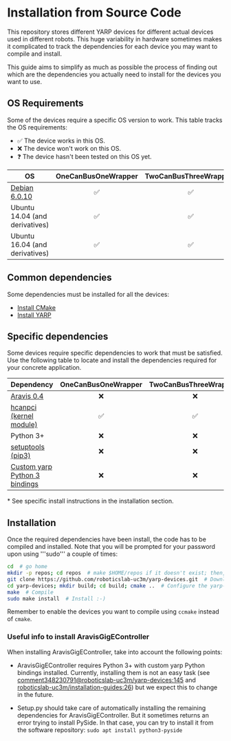 # Installation from Source Code

This repository stores different YARP devices for different actual devices used in different robots. This huge variability in hardware sometimes makes it complicated to track the dependencies for each device you may want to compile and install. 

This guide aims to simplify as much as possible the process of finding out which are the dependencies you actually need to install for the devices you want to use.

## OS Requirements

Some of the devices require a specific OS version to work. This table tracks the OS requirements:

* :white_check_mark: The device works in this OS.
* :x:  The device won't work on this OS.
* :question: The device hasn't been tested on this OS yet.


| OS                                                   | OneCanBusOneWrapper | TwoCanBusThreeWrappers | AravisGigE         | CanBusControlboard | CanBusHico         | CuiAbsolute        | FakeJoint          | Jr3                | LacqueyFetch       | LeapMotionSensor   | ProximitySensorsClient | SpaceNavigator     | TechnosoftIpos     | TextilesHand       | WiimoteSensor      | AravisGigEController |
| ---------------------------------------------------- | :-----------------: | :--------------------: | :----------------: | :----------------: | :----------------: | :----------------: | :----------------: | :----------------: | :----------------: | :----------------: | :--------------------: | :----------------: | :----------------: | :----------------: | :----------------: | :------------------: |
| [Debian 6.0.10](yarp-devices-install-on-debian-6.md) | :white_check_mark:  | :white_check_mark:     | :question:         | :white_check_mark: | :white_check_mark: | :white_check_mark: | :white_check_mark: | :white_check_mark: | :white_check_mark: | :white_check_mark: | :white_check_mark:     | :white_check_mark: | :white_check_mark: | :white_check_mark: | :white_check_mark: | :question:           |
| Ubuntu 14.04 (and derivatives)                       | :white_check_mark:  | :white_check_mark:     | :white_check_mark: | :question:         | :question:         | :question:         | :question:         | :white_check_mark: | :question:         | :question:         | :question:             | :question:         | :question:         | :question:         | :question:         | :white_check_mark:   |
| Ubuntu 16.04 (and derivatives)                       | :white_check_mark:  | :white_check_mark:     | :white_check_mark: | :question:         | :question:         | :question:         | :question:         | :question:         | :question:         | :question:         | :question:             | :question:         | :question:         | :question:         | :question:         | :white_check_mark:   |


## Common dependencies

Some dependencies must be installed for all the devices:

  - [Install CMake](https://github.com/roboticslab-uc3m/installation-guides/blob/master/install-cmake.md)
  - [Install YARP](https://github.com/roboticslab-uc3m/installation-guides/blob/master/install-yarp.md)

## Specific dependencies

Some devices require specific dependencies to work that must be satisfied. Use the following table to locate and install the dependencies required for your concrete application.

| Dependency | OneCanBusOneWrapper | TwoCanBusThreeWrappers | AravisGigE | CanBusControlboard | CanBusHico | CuiAbsolute | FakeJoint | Jr3 | LacqueyFetch | LeapMotionSensor | ProximitySensorsClient | SpaceNavigator | TechnosoftIpos | TextilesHand | WiimoteSensor | AravisGigEController* |
| --- | :---: | :---: | :---: | :---: | :---: | :---: | :---: | :---: | :---: | :---: | :---: | :---: | :---: | :---: | :---: | :---: |
| [Aravis 0.4](https://github.com/roboticslab-uc3m/installation-guides/blob/master/install-aravis.md) |  :x: |  :x: | :white_check_mark: |  :x: | :x: | :x: | :x: | :x: | :x: | :x: | :x: | :x: |  :x: | :x: | :x: |  :x: |
| [hcanpci (kernel module)](https://github.com/roboticslab-uc3m/installation-guides/blob/master/install-hcanpci.md) | :white_check_mark: | :white_check_mark: | :x: | :white_check_mark: | :white_check_mark: | :white_check_mark: | :white_check_mark: | :white_check_mark: | :white_check_mark: | :white_check_mark: | :white_check_mark: | :white_check_mark: | :white_check_mark: | :white_check_mark: | :white_check_mark: | :x: |
| Python 3+ |  :x: |  :x: | :x: |  :x: | :x: | :x: | :x: | :x: | :x: | :x: | :x: | :x: |  :x: | :x: | :x: | :white_check_mark: |
| [setuptools (pip3)](https://github.com/roboticslab-uc3m/installation-guides/blob/master/install-setuptools.md#install-setuptools-using-pip3) |  :x: |  :x: | :x: |  :x: | :x: | :x: | :x: | :x: | :x: | :x: | :x: | :x: |  :x: | :x: | :x: | :white_check_mark: |
| [Custom yarp Python 3 bindings](https://github.com/roboticslab-uc3m/installation-guides/blob/master/install-yarp.md#install-python-bindings-with-iframegrabbercontrols2-support) | :x: |  :x: | :x: |  :x: | :x: | :x: | :x: | :x: | :x: | :x: | :x: | :x: |  :x: | :x: | :x: | :white_check_mark: |

\* See specific install instructions in the installation section.

## Installation

Once the required dependencies have been install, the code has to be compiled and installed. Note that you will be prompted for your password upon using '''sudo''' a couple of times:

```bash
cd  # go home
mkdir -p repos; cd repos  # make $HOME/repos if it doesn't exist; then, enter it
git clone https://github.com/roboticslab-uc3m/yarp-devices.git  # Download yarp-devices software from the repository
cd yarp-devices; mkdir build; cd build; cmake ..  # Configure the yarp-devices software
make  # Compile
sudo make install  # Install :-)
```

Remember to enable the devices you want to compile using `ccmake` instead of `cmake`.

### Useful info to install AravisGigEController

When installing AravisGigEController, take into account the following points:

* AravisGigEController requires Python 3+ with custom yarp Python bindings installed. Currently, installing them is not an easy task (see [comment348230791@roboticslab-uc3m/yarp-devices:145](https://github.com/roboticslab-uc3m/yarp-devices/issues/145#issuecomment-348230791) and [roboticslab-uc3m/installation-guides:26](https://github.com/roboticslab-uc3m/installation-guides/issues/26)) but we expect this to change in the future.

* Setup.py should take care of automatically installing the remaining dependencies for AravisGigEController. But it sometimes returns an error trying to install PySide. In that case, you can try to install it from the software repository: `sudo apt install python3-pyside`
